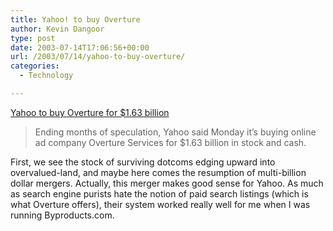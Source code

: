 ```yaml
---
title: Yahoo! to buy Overture
author: Kevin Dangoor
type: post
date: 2003-07-14T17:06:56+00:00
url: /2003/07/14/yahoo-to-buy-overture/
categories:
  - Technology

---
```

[Yahoo to buy Overture for $1.63 billion][1]

> Ending months of speculation, Yahoo said Monday it&#8217;s buying online ad company Overture Services for $1.63 billion in stock and cash.

First, we see the stock of surviving dotcoms edging upward into overvalued-land, and maybe here comes the resumption of multi-billion dollar mergers. Actually, this merger makes good sense for Yahoo. As much as search engine purists hate the notion of paid search listings (which is what Overture offers), their system worked really well for me when I was running Byproducts.com.

 [1]: http://www.marketwatch.com/news/yhoo/story.asp?source=blq/yhoo&siteid=yhoo&dist=yhoo&guid=%7B2F498764%2DE910%2D40AC%2DBB8F%2D964437C5A51E%7D "Yahoo to buy Overture for $1.63 billion"